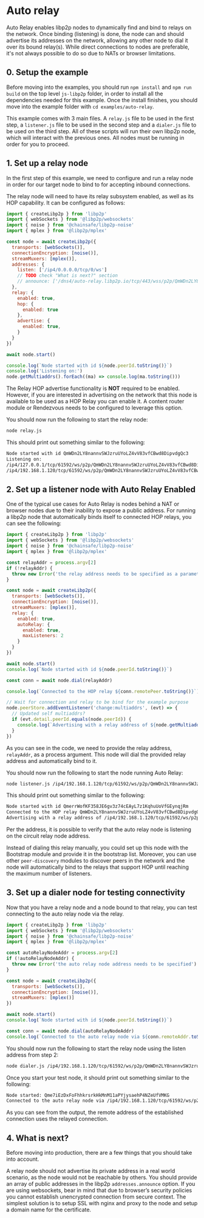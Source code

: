 # Auto relay

Auto Relay enables libp2p nodes to dynamically find and bind to relays on the network. Once binding (listening) is done, the node can and should advertise its addresses on the network, allowing any other node to dial it over its bound relay(s).
While direct connections to nodes are preferable, it's not always possible to do so due to NATs or browser limitations.

## 0. Setup the example

Before moving into the examples, you should run `npm install` and `npm run build` on the top level `js-libp2p` folder, in order to install all the dependencies needed for this example. Once the install finishes, you should move into the example folder with `cd examples/auto-relay`.

This example comes with 3 main files. A `relay.js` file to be used in the first step, a `listener.js` file to be used in the second step and a `dialer.js` file to be used on the third step. All of these scripts will run their own libp2p node, which will interact with the previous ones. All nodes must be running in order for you to proceed.

## 1. Set up a relay node

In the first step of this example, we need to configure and run a relay node in order for our target node to bind to for accepting inbound connections.

The relay node will need to have its relay subsystem enabled, as well as its HOP capability. It can be configured as follows:

```js
import { createLibp2p } from 'libp2p'
import { webSockets } from '@libp2p/websockets'
import { noise } from '@chainsafe/libp2p-noise'
import { mplex } from '@libp2p/mplex'

const node = await createLibp2p({
  transports: [webSockets()],
  connectionEncryption: [noise()],
  streamMuxers: [mplex()],
  addresses: {
    listen: ['/ip4/0.0.0.0/tcp/0/ws']
    // TODO check "What is next?" section
    // announce: ['/dns4/auto-relay.libp2p.io/tcp/443/wss/p2p/QmWDn2LY8nannvSWJzruUYoLZ4vV83vfCBwd8DipvdgQc3']
  },
  relay: {
    enabled: true,
    hop: {
      enabled: true
    },
    advertise: {
      enabled: true,
    }
  }
})

await node.start()

console.log(`Node started with id ${node.peerId.toString()}`)
console.log('Listening on:')
node.getMultiaddrs().forEach((ma) => console.log(ma.toString()))
```

The Relay HOP advertise functionality is **NOT** required to be enabled. However, if you are interested in advertising on the network that this node is available to be used as a HOP Relay you can enable it. A content router module or Rendezvous needs to be configured to leverage this option.

You should now run the following to start the relay node:

```sh
node relay.js
```

This should print out something similar to the following:

```sh
Node started with id QmWDn2LY8nannvSWJzruUYoLZ4vV83vfCBwd8DipvdgQc3
Listening on:
/ip4/127.0.0.1/tcp/61592/ws/p2p/QmWDn2LY8nannvSWJzruUYoLZ4vV83vfCBwd8DipvdgQc3
/ip4/192.168.1.120/tcp/61592/ws/p2p/QmWDn2LY8nannvSWJzruUYoLZ4vV83vfCBwd8DipvdgQc3
```

## 2. Set up a listener node with Auto Relay Enabled

One of the typical use cases for Auto Relay is nodes behind a NAT or browser nodes due to their inability to expose a public address. For running a libp2p node that automatically binds itself to connected HOP relays, you can see the following:

```js
import { createLibp2p } from 'libp2p'
import { webSockets } from '@libp2p/websockets'
import { noise } from '@chainsafe/libp2p-noise'
import { mplex } from '@libp2p/mplex'

const relayAddr = process.argv[2]
if (!relayAddr) {
  throw new Error('the relay address needs to be specified as a parameter')
}

const node = await createLibp2p({
  transports: [webSockets()],
  connectionEncryption: [noise()],
  streamMuxers: [mplex()],
  relay: {
    enabled: true,
    autoRelay: {
      enabled: true,
      maxListeners: 2
    }
  }
})

await node.start()
console.log(`Node started with id ${node.peerId.toString()}`)

const conn = await node.dial(relayAddr)

console.log(`Connected to the HOP relay ${conn.remotePeer.toString()}`)

// Wait for connection and relay to be bind for the example purpose
node.peerStore.addEventListener('change:multiaddrs', (evt) => {
  // Updated self multiaddrs?
  if (evt.detail.peerId.equals(node.peerId)) {
    console.log(`Advertising with a relay address of ${node.getMultiaddrs()[0].toString()}`)
  }
})
```

As you can see in the code, we need to provide the relay address, `relayAddr`, as a process argument. This node will dial the provided relay address and automatically bind to it.

You should now run the following to start the node running Auto Relay:

```sh
node listener.js /ip4/192.168.1.120/tcp/61592/ws/p2p/QmWDn2LY8nannvSWJzruUYoLZ4vV83vfCBwd8DipvdgQc3
```

This should print out something similar to the following:

```sh
Node started with id QmerrWofKF358JE6gv3z74cEAyL7z1KqhuUoVfGEynqjRm
Connected to the HOP relay QmWDn2LY8nannvSWJzruUYoLZ4vV83vfCBwd8DipvdgQc3
Advertising with a relay address of /ip4/192.168.1.120/tcp/61592/ws/p2p/QmWDn2LY8nannvSWJzruUYoLZ4vV83vfCBwd8DipvdgQc3/p2p-circuit/p2p/QmerrWofKF358JE6gv3z74cEAyL7z1KqhuUoVfGEynqjRm
```

Per the address, it is possible to verify that the auto relay node is listening on the circuit relay node address.

Instead of dialing this relay manually, you could set up this node with the Bootstrap module and provide it in the bootstrap list. Moreover, you can use other `peer-discovery` modules to discover peers in the network and the node will automatically bind to the relays that support HOP until reaching the maximum number of listeners.

## 3. Set up a dialer node for testing connectivity

Now that you have a relay node and a node bound to that relay, you can test connecting to the auto relay node via the relay.

```js
import { createLibp2p } from 'libp2p'
import { webSockets } from '@libp2p/websockets'
import { noise } from '@chainsafe/libp2p-noise'
import { mplex } from '@libp2p/mplex'

const autoRelayNodeAddr = process.argv[2]
if (!autoRelayNodeAddr) {
  throw new Error('the auto relay node address needs to be specified')
}

const node = await createLibp2p({
  transports: [webSockets()],
  connectionEncryption: [noise()],
  streamMuxers: [mplex()]
})

await node.start()
console.log(`Node started with id ${node.peerId.toString()}`)

const conn = await node.dial(autoRelayNodeAddr)
console.log(`Connected to the auto relay node via ${conn.remoteAddr.toString()}`)
```

You should now run the following to start the relay node using the listen address from step 2:

```sh
node dialer.js /ip4/192.168.1.120/tcp/61592/ws/p2p/QmWDn2LY8nannvSWJzruUYoLZ4vV83vfCBwd8DipvdgQc3
```

Once you start your test node, it should print out something similar to the following:

```sh
Node started: Qme7iEzDxFoFhhkrsrkHkMnM11aPYjysaehP4NZeUfVMKG
Connected to the auto relay node via /ip4/192.168.1.120/tcp/61592/ws/p2p/QmWDn2LY8nannvSWJzruUYoLZ4vV83vfCBwd8DipvdgQc3/p2p-circuit/p2p/QmerrWofKF358JE6gv3z74cEAyL7z1KqhuUoVfGEynqjRm
```

As you can see from the output, the remote address of the established connection uses the relayed connection.

## 4. What is next?

Before moving into production, there are a few things that you should take into account.

A relay node should not advertise its private address in a real world scenario, as the node would not be reachable by others. You should provide an array of public addresses in the libp2p `addresses.announce` option. If you are using websockets, bear in mind that due to browser’s security policies you cannot establish unencrypted connection from secure context. The simplest solution is to setup SSL with nginx and proxy to the node and setup a domain name for the certificate.
